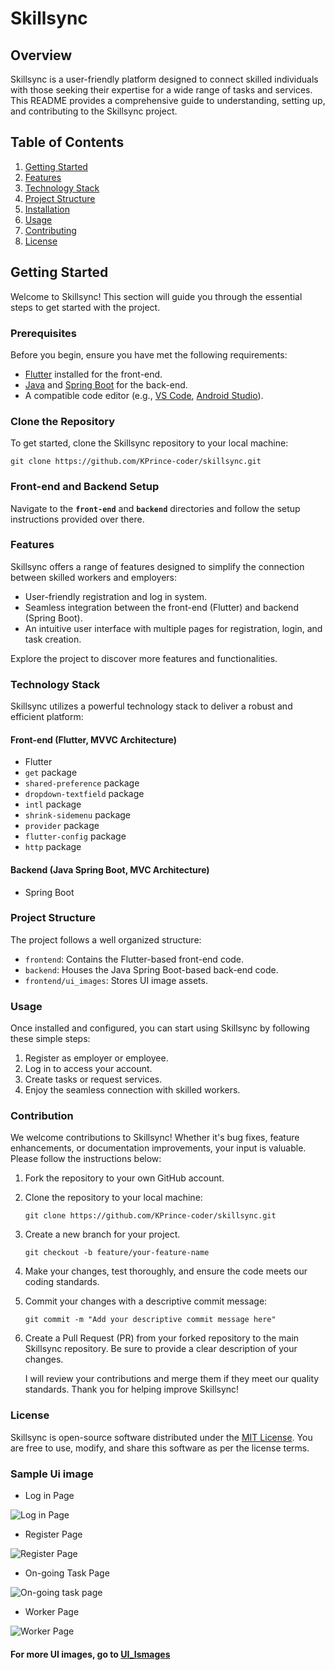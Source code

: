 <!-- # Skillsync

## Description

<!-- This is a minimalist application for connecting people with skills to task created by people
who have registered on the application as employers. -->

<!-- This is a minimalist application for connecting people with skills to people who need those skills to work for them.
The people with skills will be employees and those who need those skills, like electrician, plumbing, driving, etc., at their disposal for service are the employers. -->
<!--
**_NOTE:_** Both employers and employees must register with the app before they can use its functionalities.

## Packages used -->
<!--
- get
- shared_preferences -->
<!-- - dropdown_textfield -->
<!-- - intl
- shrink_sidemenu
- provider
- flutter_config
- HTTP -->

<!-- The backend was written using Spring Boot. -->

<!-- ## Software architectures -->

<!-- **MVVC** (Model View View Controller) architecture was used with Flutter to build the front-end.

**MVC** (Model View Controller) architecture was used in Java Spring Boot to build the backend. -->

# Skillsync

## Overview

Skillsync is a user-friendly platform designed to connect skilled individuals with those seeking their expertise for a wide range of tasks and services. This README provides a comprehensive guide to understanding, setting up, and contributing to the Skillsync project.

## Table of Contents

1. [Getting Started](#getting-started)
2. [Features](#features)
3. [Technology Stack](#technology-stack)
4. [Project Structure](#project-structure)
5. [Installation](#installation)
6. [Usage](#usage)
7. [Contributing](#contribution)
8. [License](#license)

## Getting Started

Welcome to Skillsync! This section will guide you through the essential steps to get started with the project.

### Prerequisites

Before you begin, ensure you have met the following requirements:

- [Flutter](https://flutter.dev/) installed for the front-end.
- [Java](https://www.java.com/) and [Spring Boot](https://spring.io/projects/spring-boot) for the back-end.
- A compatible code editor (e.g., [VS Code](https://code.visualstudio.com/), [Android Studio](https://developer.android.com/studio)).

### Clone the Repository

To get started, clone the Skillsync repository to your local machine:

```shell
git clone https://github.com/KPrince-coder/skillsync.git

```

### Front-end and Backend Setup

Navigate to the **`front-end`** and **`backend`** directories and follow the setup instructions provided over there.

### Features

Skillsync offers a range of features designed to simplify the connection between skilled workers and employers:

- User-friendly registration and log in system.
- Seamless integration between the front-end (Flutter) and backend (Spring Boot).
- An intuitive user interface with multiple pages for registration, login, and task creation.

Explore the project to discover more features and functionalities.

### Technology Stack

Skillsync utilizes a powerful technology stack to deliver a robust and efficient platform:

#### Front-end (Flutter, MVVC Architecture)

- Flutter
- `get` package
- `shared-preference` package
- `dropdown-textfield` package
- `intl` package
- `shrink-sidemenu` package
- `provider` package
- `flutter-config` package
- `http` package

#### Backend (Java Spring Boot, MVC Architecture)

- Spring Boot

### Project Structure

The project follows a well organized structure:

- `frontend`: Contains the Flutter-based front-end code.
- `backend`: Houses the Java Spring Boot-based back-end code.
- `frontend/ui_images`: Stores UI image assets.

### Usage

Once installed and configured, you can start using Skillsync by following these simple steps:

1. Register as employer or employee.
2. Log in to access your account.
3. Create tasks or request services.
4. Enjoy the seamless connection with skilled workers.

### Contribution

We welcome contributions to Skillsync! Whether it's bug fixes, feature enhancements, or documentation improvements, your input is valuable. Please follow the instructions below:

1. Fork the repository to your own GitHub account.
2. Clone the repository to your local machine:

   ```shell
   git clone https://github.com/KPrince-coder/skillsync.git
   ```

3. Create a new branch for your project.

   ```shell
   git checkout -b feature/your-feature-name

   ```

4. Make your changes, test thoroughly, and ensure the code meets our coding standards.
5. Commit your changes with a descriptive commit message:

   ```shell
   git commit -m "Add your descriptive commit message here"

   ```

6. Create a Pull Request (PR) from your forked repository to the main Skillsync repository. Be sure to provide a clear description of your changes.

   I will review your contributions and merge them if they meet our quality standards. Thank you for helping improve Skillsync!

### License

Skillsync is open-source software distributed under the [MIT License](LICENSE). You are free to use, modify, and share this software as per the license terms.

### Sample Ui image

- Log in Page

![Log in Page](frontend/ui_images/ui-15.jpg)

- Register Page

![Register Page](frontend/ui_images/ui-16.jpg)

- On-going Task Page

![On-going task page](frontend/ui_images/ui-3.jpg)

- Worker Page

![Worker Page](frontend/ui_images/ui-9.jpg)

#### For more UI images, go to [UI_Ismages](./frontend/ui_images/)
